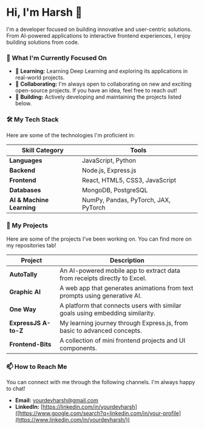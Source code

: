 # Hi, I'm Harsh 👋

I'm a developer focused on building innovative and user-centric solutions. From AI-powered applications to interactive frontend experiences, I enjoy building solutions from code.

### 🚀 What I'm Currently Focused On

* 🌱 **Learning:** Learning Deep Learning and exploring its applications in real-world projects.
* 💞️ **Collaborating:** I'm always open to collaborating on new and exciting open-source projects. If you have an idea, feel free to reach out!
* 🔭 **Building:** Actively developing and maintaining the projects listed below.

### 🛠️ My Tech Stack

Here are some of the technologies I'm proficient in:

| Skill Category            | Tools                                     |
| ------------------------- | ------------------------------------------------------ |
| **Languages**               | JavaScript, Python                                   |
| **Backend**               | Node.js, Express.js                                    |
| **Frontend**              | React, HTML5, CSS3, JavaScript |
| **Databases**             | MongoDB, PostgreSQL                                   |
| **AI & Machine Learning** | NumPy, Pandas, PyTorch, JAX, PyTorch                           |


### 📂 My Projects

Here are some of the projects I've been working on. You can find more on my repositories tab!

| Project             | Description                                                              |
| ------------------- | ------------------------------------------------------------------------ |
| **AutoTally** | An AI-powered mobile app to extract data from receipts directly to Excel. |
| **Graphic AI** | A web app that generates animations from text prompts using generative AI. |
| **One Way** | A platform that connects users with similar goals using embedding similarity. |
| **ExpressJS A-to-Z**| My learning journey through Express.js, from basic to advanced concepts. |
| **Frontend-Bits** | A collection of mini frontend projects and UI components.                  |

### 📫 How to Reach Me

You can connect with me through the following channels. I'm always happy to chat!

* **Email:** yourdevharsh@gmail.com
* **LinkedIn:** [https://linkedin.com/in/yourdevharsh]([https://www.google.com/search?q=linkedin.com/in/your-profile](https://www.linkedin.com/in/yourdevharsh/))

